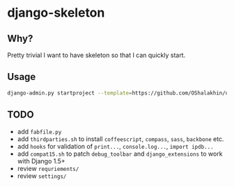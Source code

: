 # django-skeleton

## Why?

Pretty trivial I want to have skeleton so that I can quickly start.

## Usage

```bash
django-admin.py startproject --template=https://github.com/OShalakhin/django-skeleton/archive/master.zip new_project
```

## TODO

* add `fabfile.py`
* add `thirdparties.sh` to install `coffeescript`, `compass`, `sass`, `backbone` etc.
* add `hooks` for validation of `print...`, `console.log...`, `import ipdb...`
* add `compat15.sh` to patch `debug_toolbar` and `django_extensions` to work with Django 1.5+
* review `requriements/`
* review `settings/`
